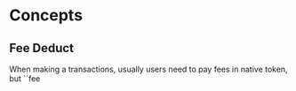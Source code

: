# Concepts

## Fee Deduct

When making a transactions, usually users need to pay fees in native token, but ``fee

## 